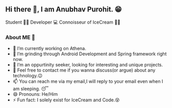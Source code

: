 ## Hi there 👋, I am Anubhav Purohit. 😁
Student 👨‍🎓 Developer 💻 Connoisseur of IceCream 🍦🥶



<!--
**Anubhav-byte/Anubhav-byte** is a ✨ _special_ ✨ repository because its `README.md` (this file) appears on your GitHub profile.

Here are some ideas to get you started:
-->
### About ME :page_facing_up:
- 🔭 I’m currently working on Athena.
- 🌱 I’m grinding through Android Development and Spring framework right now. 
- 👯 I’m an oppurtinity seeker, looking for interesting and unique projects.
- 💬 Feel free to contact me if you wanna discuss(or argue) about any technology.:wink:
- 📫 You can reach me via my email,I will reply to your email even when I am sleeping. :sleeping:
- 😄 Pronouns: He/Him
- ⚡ Fun fact: I solely exist for IceCream and Code.:dizzy_face:


